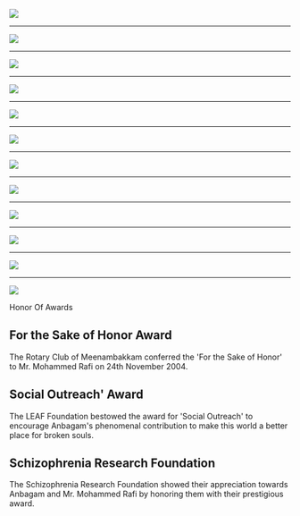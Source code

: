 
<a target="_blank" href="%url%assets/recognition/11.png"><img src="%url%assets/recognition/thumbnails/11-400x300.png" class="img-fluid" /></a>

----

<a target="_blank" href="%url%assets/recognition/44.png"><img src="%url%assets/recognition/thumbnails/44-400x300.png" class="img-fluid" /></a>

----

<a target="_blank" href="%url%assets/recognition/555.png"><img src="%url%assets/recognition/thumbnails/555-400x300.png" class="img-fluid" /></a>

----

<a target="_blank" href="%url%assets/recognition/777.png"><img src="%url%assets/recognition/thumbnails/777-400x300.png" class="img-fluid" /></a>

----

<a target="_blank" href="%url%assets/recognition/888.png"><img src="%url%assets/recognition/thumbnails/888-400x300.png" class="img-fluid" /></a>

----

<a target="_blank" href="%url%assets/recognition/6666.png"><img src="%url%assets/recognition/thumbnails/6666-400x300.png" class="img-fluid" /></a>

----

<a target="_blank" href="%url%assets/recognition/9999.png"><img src="%url%assets/recognition/thumbnails/9999-400x300.png" class="img-fluid" /></a>

----

<a target="_blank" href="%url%assets/recognition/22222.png"><img src="%url%assets/recognition/thumbnails/22222-400x300.png" class="img-fluid" /></a>

----

<a target="_blank" href="%url%assets/recognition/33333.png"><img src="%url%assets/recognition/thumbnails/33333-400x300.png" class="img-fluid" /></a>

----

<a target="_blank" href="%url%assets/recognition/Img-Page-001.png"><img src="%url%assets/recognition/thumbnails/Img-Page-001-400x300.png" class="img-fluid" /></a>

----

<a target="_blank" href="%url%assets/recognition/Img-Page-0011.png"><img src="%url%assets/recognition/thumbnails/Img-Page-0011-400x300.png" class="img-fluid" /></a>

----

<a target="_blank" href="%url%assets/recognition/Img-Page-0013.png"><img src="%url%assets/recognition/thumbnails/Img-Page-0013-400x300.png" class="img-fluid" /></a>

</section><section>

Honor Of Awards

# For the Sake of Honor Award

The Rotary Club of Meenambakkam conferred the 'For the Sake of Honor' to Mr. Mohammed Rafi on 24th November 2004.

# Social Outreach' Award

The LEAF Foundation bestowed the award for 'Social Outreach' to encourage Anbagam's phenomenal contribution to make this world a better place for broken souls.

# Schizophrenia Research Foundation

The Schizophrenia Research Foundation showed their appreciation towards Anbagam and Mr. Mohammed Rafi by honoring them with their prestigious award.

